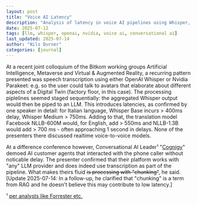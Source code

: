 ```yaml
---
layout: post
title: "Voice AI Latency"
description: "Analysis of latency in voice AI pipelines using Whisper, Nvidia Parakeet, and translation models, with a spotlight on conversational AI leader Cognigy."
date: 2025-07-12
tags: [llm, whisper, openai, nvidia, voice ai, conversational ai]
last_updated: 2025-07-14
author: "Nils Durner"
categories: [journal]
---
```


At a recent joint colloquium of the Bitkom working groups Artificial Intelligence, Metaverse and Virtual & Augmented Reality, a recurring pattern presented was speech transcription using either OpenAI Whisper or Nvidia Parakeet: e.g. so the user could talk to avatars that elaborate about different aspects of a Digital Twin (factory floor, in this case). The processing piplelines seemed staged sequentially: the aggregated Whisper output would then be piped to an LLM. This introduces latencies, as confirmed by one speaker in detail: for Italian language, Whisper Base incurs > 400ms delay, Whisper Medium > 750ms. Adding to that, the translation model Facebook NLLB-600M would, for English, add > 550ms and NLLB-1.3B would add > 700 ms - often approaching 1 second in delays. None of the presenters there discussed realtime voice-to-voice models.

At a difference conference however, Conversational AI Leader¹ "[Cognigy](https://www.cognigy.com)" demoed AI customer agents that interacted with the phone caller without noticable delay. The presenter confirmed that their platform works with "any" LLM provider and does indeed use transcription as part of the pipeline. What makes theirs fluid ~~is processing with "chunking"~~, he said. [Update 2025-07-14: In a follow-up, he clarified that "chunking" is a term from RAG and he doesn't believe this may contribute to low latency.]

¹ [per analysts like Forrester etc.](https://www.cognigy.com/analyst-recognition-awards)
